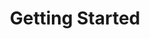 ---
title: Getting Started
position: 1.02
content_markdown: |-
      ###### ![API Image](/images/logo.png){:class="img-responsive"}  <br>
      #### Welcome to the API documentation page <br>
      #### Here's a diagram of how Nodes and Relationships work: 

      ![API Image](/images/nodes_and_rel.png){:class="img-responsive"} <br> 
      Here's another image:
      ![API Image](/images/allservices_diagram.png){:class="img-responsive"} <br> 
      ## This API document is designed for those interested in developing for the platform.
      This API is still under development and is a work in progress.
      
left_code_blocks:
  - code_block: |-
      {
        "error": true,
        "message": "error message here"
      }
    title: Response
    language: json
    right_code_blocks:
  - code_block: "{\r\n  \"error\": true,\r\n  \"message\": \"error message here\"\r\n}\r\n\r\n{\r\n    \"message\": \"Internal Server Error\",\r\n    \"request-id\": \"4f6bfd02-e367-4a61-90c7-832d0226dd8c\"\r\n}"
    title: Error Examples
    language: json
---